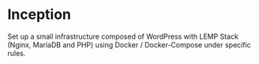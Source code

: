 # Inception

Set up a small infrastructure composed of WordPress with LEMP Stack (Nginx, MariaDB and PHP) using Docker / Docker-Compose under specific rules. 
